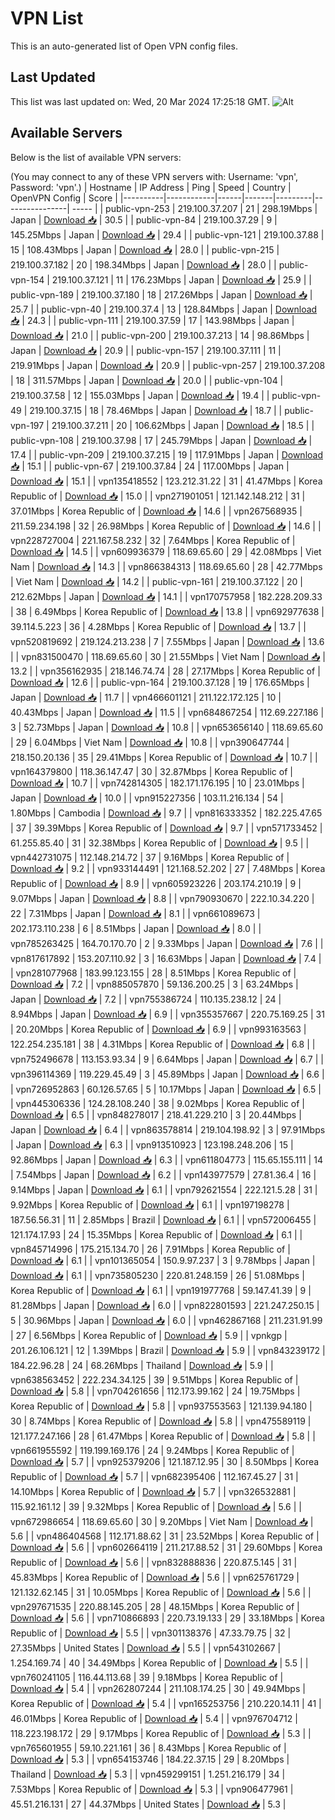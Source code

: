 # VPN List

This is an auto-generated list of Open VPN config files.

## Last Updated

This list was last updated on: Wed, 20 Mar 2024 17:25:18 GMT.
![Alt](https://repobeats.axiom.co/api/embed/186b98318ef1479477931607c1ad7d823f12451f.svg "Repobeats analytics image")

## Available Servers

Below is the list of available VPN servers:

(You may connect to any of these VPN servers with: Username: 'vpn', Password: 'vpn'.)
| Hostname | IP Address | Ping | Speed | Country | OpenVPN Config | Score |
|----------|------------|------|-------|---------|----------------| ----- |
| public-vpn-253 | 219.100.37.207 | 21 | 298.19Mbps | Japan | [Download 📥](./configs/server_0_JP.ovpn) | 30.5 |
| public-vpn-84 | 219.100.37.29 | 9 | 145.25Mbps | Japan | [Download 📥](./configs/server_1_JP.ovpn) | 29.4 |
| public-vpn-121 | 219.100.37.88 | 15 | 108.43Mbps | Japan | [Download 📥](./configs/server_2_JP.ovpn) | 28.0 |
| public-vpn-215 | 219.100.37.182 | 20 | 198.34Mbps | Japan | [Download 📥](./configs/server_3_JP.ovpn) | 28.0 |
| public-vpn-154 | 219.100.37.121 | 11 | 176.23Mbps | Japan | [Download 📥](./configs/server_4_JP.ovpn) | 25.9 |
| public-vpn-189 | 219.100.37.180 | 18 | 217.26Mbps | Japan | [Download 📥](./configs/server_5_JP.ovpn) | 25.7 |
| public-vpn-40 | 219.100.37.4 | 13 | 128.84Mbps | Japan | [Download 📥](./configs/server_6_JP.ovpn) | 24.3 |
| public-vpn-111 | 219.100.37.59 | 17 | 143.98Mbps | Japan | [Download 📥](./configs/server_7_JP.ovpn) | 21.0 |
| public-vpn-200 | 219.100.37.213 | 14 | 98.86Mbps | Japan | [Download 📥](./configs/server_8_JP.ovpn) | 20.9 |
| public-vpn-157 | 219.100.37.111 | 11 | 219.91Mbps | Japan | [Download 📥](./configs/server_9_JP.ovpn) | 20.9 |
| public-vpn-257 | 219.100.37.208 | 18 | 311.57Mbps | Japan | [Download 📥](./configs/server_10_JP.ovpn) | 20.0 |
| public-vpn-104 | 219.100.37.58 | 12 | 155.03Mbps | Japan | [Download 📥](./configs/server_11_JP.ovpn) | 19.4 |
| public-vpn-49 | 219.100.37.15 | 18 | 78.46Mbps | Japan | [Download 📥](./configs/server_12_JP.ovpn) | 18.7 |
| public-vpn-197 | 219.100.37.211 | 20 | 106.62Mbps | Japan | [Download 📥](./configs/server_13_JP.ovpn) | 18.5 |
| public-vpn-108 | 219.100.37.98 | 17 | 245.79Mbps | Japan | [Download 📥](./configs/server_14_JP.ovpn) | 17.4 |
| public-vpn-209 | 219.100.37.215 | 19 | 117.91Mbps | Japan | [Download 📥](./configs/server_15_JP.ovpn) | 15.1 |
| public-vpn-67 | 219.100.37.84 | 24 | 117.00Mbps | Japan | [Download 📥](./configs/server_16_JP.ovpn) | 15.1 |
| vpn135418552 | 123.212.31.22 | 31 | 41.47Mbps | Korea Republic of | [Download 📥](./configs/server_17_KR.ovpn) | 15.0 |
| vpn271901051 | 121.142.148.212 | 31 | 37.01Mbps | Korea Republic of | [Download 📥](./configs/server_18_KR.ovpn) | 14.6 |
| vpn267568935 | 211.59.234.198 | 32 | 26.98Mbps | Korea Republic of | [Download 📥](./configs/server_19_KR.ovpn) | 14.6 |
| vpn228727004 | 221.167.58.232 | 32 | 7.64Mbps | Korea Republic of | [Download 📥](./configs/server_20_KR.ovpn) | 14.5 |
| vpn609936379 | 118.69.65.60 | 29 | 42.08Mbps | Viet Nam | [Download 📥](./configs/server_21_VN.ovpn) | 14.3 |
| vpn866384313 | 118.69.65.60 | 28 | 42.77Mbps | Viet Nam | [Download 📥](./configs/server_22_VN.ovpn) | 14.2 |
| public-vpn-161 | 219.100.37.122 | 20 | 212.62Mbps | Japan | [Download 📥](./configs/server_23_JP.ovpn) | 14.1 |
| vpn170757958 | 182.228.209.33 | 38 | 6.49Mbps | Korea Republic of | [Download 📥](./configs/server_24_KR.ovpn) | 13.8 |
| vpn692977638 | 39.114.5.223 | 36 | 4.28Mbps | Korea Republic of | [Download 📥](./configs/server_25_KR.ovpn) | 13.7 |
| vpn520819692 | 219.124.213.238 | 7 | 7.55Mbps | Japan | [Download 📥](./configs/server_26_JP.ovpn) | 13.6 |
| vpn831500470 | 118.69.65.60 | 30 | 21.55Mbps | Viet Nam | [Download 📥](./configs/server_27_VN.ovpn) | 13.2 |
| vpn356162935 | 218.146.74.74 | 28 | 27.17Mbps | Korea Republic of | [Download 📥](./configs/server_28_KR.ovpn) | 12.6 |
| public-vpn-164 | 219.100.37.128 | 19 | 176.65Mbps | Japan | [Download 📥](./configs/server_29_JP.ovpn) | 11.7 |
| vpn466601121 | 211.122.172.125 | 10 | 40.43Mbps | Japan | [Download 📥](./configs/server_30_JP.ovpn) | 11.5 |
| vpn684867254 | 112.69.227.186 | 3 | 52.73Mbps | Japan | [Download 📥](./configs/server_31_JP.ovpn) | 10.8 |
| vpn653656140 | 118.69.65.60 | 29 | 6.04Mbps | Viet Nam | [Download 📥](./configs/server_32_VN.ovpn) | 10.8 |
| vpn390647744 | 218.150.20.136 | 35 | 29.41Mbps | Korea Republic of | [Download 📥](./configs/server_33_KR.ovpn) | 10.7 |
| vpn164379800 | 118.36.147.47 | 30 | 32.87Mbps | Korea Republic of | [Download 📥](./configs/server_34_KR.ovpn) | 10.7 |
| vpn742814305 | 182.171.176.195 | 10 | 23.01Mbps | Japan | [Download 📥](./configs/server_35_JP.ovpn) | 10.0 |
| vpn915227356 | 103.11.216.134 | 54 | 1.80Mbps | Cambodia | [Download 📥](./configs/server_36_KH.ovpn) | 9.7 |
| vpn816333352 | 182.225.47.65 | 37 | 39.39Mbps | Korea Republic of | [Download 📥](./configs/server_37_KR.ovpn) | 9.7 |
| vpn571733452 | 61.255.85.40 | 31 | 32.38Mbps | Korea Republic of | [Download 📥](./configs/server_38_KR.ovpn) | 9.5 |
| vpn442731075 | 112.148.214.72 | 37 | 9.16Mbps | Korea Republic of | [Download 📥](./configs/server_39_KR.ovpn) | 9.2 |
| vpn933144491 | 121.168.52.202 | 27 | 7.48Mbps | Korea Republic of | [Download 📥](./configs/server_40_KR.ovpn) | 8.9 |
| vpn605923226 | 203.174.210.19 | 9 | 9.07Mbps | Japan | [Download 📥](./configs/server_41_JP.ovpn) | 8.8 |
| vpn790930670 | 222.10.34.220 | 22 | 7.31Mbps | Japan | [Download 📥](./configs/server_42_JP.ovpn) | 8.1 |
| vpn661089673 | 202.173.110.238 | 6 | 8.51Mbps | Japan | [Download 📥](./configs/server_43_JP.ovpn) | 8.0 |
| vpn785263425 | 164.70.170.70 | 2 | 9.33Mbps | Japan | [Download 📥](./configs/server_44_JP.ovpn) | 7.6 |
| vpn817617892 | 153.207.110.92 | 3 | 16.63Mbps | Japan | [Download 📥](./configs/server_45_JP.ovpn) | 7.4 |
| vpn281077968 | 183.99.123.155 | 28 | 8.51Mbps | Korea Republic of | [Download 📥](./configs/server_46_KR.ovpn) | 7.2 |
| vpn885057870 | 59.136.200.25 | 3 | 63.24Mbps | Japan | [Download 📥](./configs/server_47_JP.ovpn) | 7.2 |
| vpn755386724 | 110.135.238.12 | 24 | 8.94Mbps | Japan | [Download 📥](./configs/server_48_JP.ovpn) | 6.9 |
| vpn355357667 | 220.75.169.25 | 31 | 20.20Mbps | Korea Republic of | [Download 📥](./configs/server_49_KR.ovpn) | 6.9 |
| vpn993163563 | 122.254.235.181 | 38 | 4.31Mbps | Korea Republic of | [Download 📥](./configs/server_50_KR.ovpn) | 6.8 |
| vpn752496678 | 113.153.93.34 | 9 | 6.64Mbps | Japan | [Download 📥](./configs/server_51_JP.ovpn) | 6.7 |
| vpn396114369 | 119.229.45.49 | 3 | 45.89Mbps | Japan | [Download 📥](./configs/server_52_JP.ovpn) | 6.6 |
| vpn726952863 | 60.126.57.65 | 5 | 10.17Mbps | Japan | [Download 📥](./configs/server_53_JP.ovpn) | 6.5 |
| vpn445306336 | 124.28.108.240 | 38 | 9.02Mbps | Korea Republic of | [Download 📥](./configs/server_54_KR.ovpn) | 6.5 |
| vpn848278017 | 218.41.229.210 | 3 | 20.44Mbps | Japan | [Download 📥](./configs/server_55_JP.ovpn) | 6.4 |
| vpn863578814 | 219.104.198.92 | 3 | 97.91Mbps | Japan | [Download 📥](./configs/server_56_JP.ovpn) | 6.3 |
| vpn913510923 | 123.198.248.206 | 15 | 92.86Mbps | Japan | [Download 📥](./configs/server_57_JP.ovpn) | 6.3 |
| vpn611804773 | 115.65.155.111 | 14 | 7.54Mbps | Japan | [Download 📥](./configs/server_58_JP.ovpn) | 6.2 |
| vpn143977579 | 27.81.36.4 | 16 | 9.14Mbps | Japan | [Download 📥](./configs/server_59_JP.ovpn) | 6.1 |
| vpn792621554 | 222.121.5.28 | 31 | 9.92Mbps | Korea Republic of | [Download 📥](./configs/server_60_KR.ovpn) | 6.1 |
| vpn197198278 | 187.56.56.31 | 11 | 2.85Mbps | Brazil | [Download 📥](./configs/server_61_BR.ovpn) | 6.1 |
| vpn572006455 | 121.174.17.93 | 24 | 15.35Mbps | Korea Republic of | [Download 📥](./configs/server_62_KR.ovpn) | 6.1 |
| vpn845714996 | 175.215.134.70 | 26 | 7.91Mbps | Korea Republic of | [Download 📥](./configs/server_63_KR.ovpn) | 6.1 |
| vpn101365054 | 150.9.97.237 | 3 | 9.78Mbps | Japan | [Download 📥](./configs/server_64_JP.ovpn) | 6.1 |
| vpn735805230 | 220.81.248.159 | 26 | 51.08Mbps | Korea Republic of | [Download 📥](./configs/server_65_KR.ovpn) | 6.1 |
| vpn191977768 | 59.147.41.39 | 9 | 81.28Mbps | Japan | [Download 📥](./configs/server_66_JP.ovpn) | 6.0 |
| vpn822801593 | 221.247.250.15 | 5 | 30.96Mbps | Japan | [Download 📥](./configs/server_67_JP.ovpn) | 6.0 |
| vpn462867168 | 211.231.91.99 | 27 | 6.56Mbps | Korea Republic of | [Download 📥](./configs/server_68_KR.ovpn) | 5.9 |
| vpnkgp | 201.26.106.121 | 12 | 1.39Mbps | Brazil | [Download 📥](./configs/server_69_BR.ovpn) | 5.9 |
| vpn843239172 | 184.22.96.28 | 24 | 68.26Mbps | Thailand | [Download 📥](./configs/server_70_TH.ovpn) | 5.9 |
| vpn638563452 | 222.234.34.125 | 39 | 9.51Mbps | Korea Republic of | [Download 📥](./configs/server_71_KR.ovpn) | 5.8 |
| vpn704261656 | 112.173.99.162 | 24 | 19.75Mbps | Korea Republic of | [Download 📥](./configs/server_72_KR.ovpn) | 5.8 |
| vpn937553563 | 121.139.94.180 | 30 | 8.74Mbps | Korea Republic of | [Download 📥](./configs/server_73_KR.ovpn) | 5.8 |
| vpn475589119 | 121.177.247.166 | 28 | 61.47Mbps | Korea Republic of | [Download 📥](./configs/server_74_KR.ovpn) | 5.8 |
| vpn661955592 | 119.199.169.176 | 24 | 9.24Mbps | Korea Republic of | [Download 📥](./configs/server_75_KR.ovpn) | 5.7 |
| vpn925379206 | 121.187.12.95 | 30 | 8.50Mbps | Korea Republic of | [Download 📥](./configs/server_76_KR.ovpn) | 5.7 |
| vpn682395406 | 112.167.45.27 | 31 | 14.10Mbps | Korea Republic of | [Download 📥](./configs/server_77_KR.ovpn) | 5.7 |
| vpn326532881 | 115.92.161.12 | 39 | 9.32Mbps | Korea Republic of | [Download 📥](./configs/server_78_KR.ovpn) | 5.6 |
| vpn672986654 | 118.69.65.60 | 30 | 9.20Mbps | Viet Nam | [Download 📥](./configs/server_79_VN.ovpn) | 5.6 |
| vpn486404568 | 112.171.88.62 | 31 | 23.52Mbps | Korea Republic of | [Download 📥](./configs/server_80_KR.ovpn) | 5.6 |
| vpn602664119 | 211.217.88.52 | 31 | 29.60Mbps | Korea Republic of | [Download 📥](./configs/server_81_KR.ovpn) | 5.6 |
| vpn832888836 | 220.87.5.145 | 31 | 45.83Mbps | Korea Republic of | [Download 📥](./configs/server_82_KR.ovpn) | 5.6 |
| vpn625761729 | 121.132.62.145 | 31 | 10.05Mbps | Korea Republic of | [Download 📥](./configs/server_83_KR.ovpn) | 5.6 |
| vpn297671535 | 220.88.145.205 | 28 | 48.15Mbps | Korea Republic of | [Download 📥](./configs/server_84_KR.ovpn) | 5.6 |
| vpn710866893 | 220.73.19.133 | 29 | 33.18Mbps | Korea Republic of | [Download 📥](./configs/server_85_KR.ovpn) | 5.5 |
| vpn301138376 | 47.33.79.75 | 32 | 27.35Mbps | United States | [Download 📥](./configs/server_86_US.ovpn) | 5.5 |
| vpn543102667 | 1.254.169.74 | 40 | 34.49Mbps | Korea Republic of | [Download 📥](./configs/server_87_KR.ovpn) | 5.5 |
| vpn760241105 | 116.44.113.68 | 39 | 9.18Mbps | Korea Republic of | [Download 📥](./configs/server_88_KR.ovpn) | 5.4 |
| vpn262807244 | 211.108.174.25 | 30 | 49.94Mbps | Korea Republic of | [Download 📥](./configs/server_89_KR.ovpn) | 5.4 |
| vpn165253756 | 210.220.14.11 | 41 | 46.01Mbps | Korea Republic of | [Download 📥](./configs/server_90_KR.ovpn) | 5.4 |
| vpn976704712 | 118.223.198.172 | 29 | 9.17Mbps | Korea Republic of | [Download 📥](./configs/server_91_KR.ovpn) | 5.3 |
| vpn765601955 | 59.10.221.161 | 36 | 8.43Mbps | Korea Republic of | [Download 📥](./configs/server_92_KR.ovpn) | 5.3 |
| vpn654153746 | 184.22.37.15 | 29 | 8.20Mbps | Thailand | [Download 📥](./configs/server_93_TH.ovpn) | 5.3 |
| vpn459299151 | 1.251.216.179 | 34 | 7.53Mbps | Korea Republic of | [Download 📥](./configs/server_94_KR.ovpn) | 5.3 |
| vpn906477961 | 45.51.216.131 | 27 | 44.37Mbps | United States | [Download 📥](./configs/server_95_US.ovpn) | 5.3 |
